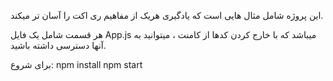 این پروژه شامل مثال هایی است که یادگیری هریک از مفاهیم ری اکت را آسان تر میکند.

هر قسمت شامل یک فایل App.js میباشد که با خارج کردن کدها از کامنت ، میتوانید به آنها دسترسی داشته باشید.

برای شروع:
npm install
npm start